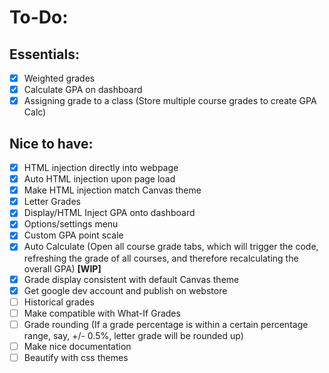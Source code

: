 # To-Do:
## Essentials:
- [X] Weighted grades
- [X] Calculate GPA on dashboard
- [X] Assigning grade to a class (Store multiple course grades to create GPA Calc)

## Nice to have:
- [X] HTML injection directly into webpage
- [X] Auto HTML injection upon page load
- [X] Make HTML injection match Canvas theme
- [X] Letter Grades
- [X] Display/HTML Inject GPA onto dashboard 
- [X] Options/settings menu 
- [X] Custom GPA point scale
- [X] Auto Calculate (Open all course grade tabs, which will trigger the code, refreshing the grade of all courses, and therefore recalculating the overall GPA) **[WIP]**
- [X] Grade display consistent with default Canvas theme
- [X] Get google dev account and publish on webstore
- [ ] Historical grades
- [ ] Make compatible with What-If Grades
- [ ] Grade rounding (If a grade percentage is within a certain percentage range, say, +/- 0.5%, letter grade will be rounded up) 
- [ ] Make nice documentation
- [ ] Beautify with css themes
